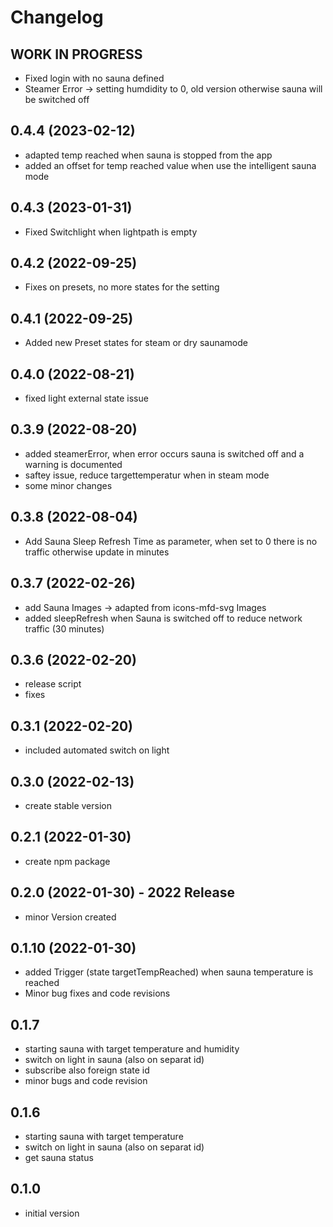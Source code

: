# Changelog
<!--
    ## **WORK IN PROGRESS**
-->
## **WORK IN PROGRESS**
- Fixed login with no sauna defined
- Steamer Error -> setting humdidity to 0, old version otherwise sauna will be switched off

## 0.4.4 (2023-02-12)
- adapted temp reached when sauna is stopped from the app
- added an offset for temp reached value when use the intelligent sauna mode

## 0.4.3 (2023-01-31)
- Fixed Switchlight when lightpath is empty

## 0.4.2 (2022-09-25)
- Fixes on presets, no more states for the setting

## 0.4.1 (2022-09-25)
-  Added new Preset states for steam or dry saunamode

## 0.4.0 (2022-08-21)
- fixed light external state issue

## 0.3.9 (2022-08-20)
- added steamerError, when error occurs sauna is switched off and a warning is documented
- saftey issue, reduce targettemperatur when in steam mode
- some minor changes

## 0.3.8 (2022-08-04)
- Add Sauna Sleep Refresh Time as parameter, when set to 0 there is no traffic otherwise update in minutes

## 0.3.7 (2022-02-26)
- add Sauna Images -> adapted from icons-mfd-svg Images
- added sleepRefresh when Sauna is switched off to reduce network traffic (30 minutes)

## 0.3.6 (2022-02-20)
- release script
- fixes

## 0.3.1 (2022-02-20)
- included automated switch on light

## 0.3.0 (2022-02-13)
- create stable version

## 0.2.1 (2022-01-30)
- create npm package

## 0.2.0 (2022-01-30)  - 2022 Release
- minor Version created

## 0.1.10 (2022-01-30)
- added Trigger (state targetTempReached) when sauna temperature is reached
- Minor bug fixes and code revisions

## 0.1.7
- starting sauna with target temperature and humidity
- switch on light in sauna (also on separat id)
- subscribe also foreign state id
- minor bugs and code revision

## 0.1.6
- starting sauna with target temperature
- switch on light in sauna (also on separat id)
- get sauna status

## 0.1.0
- initial version
